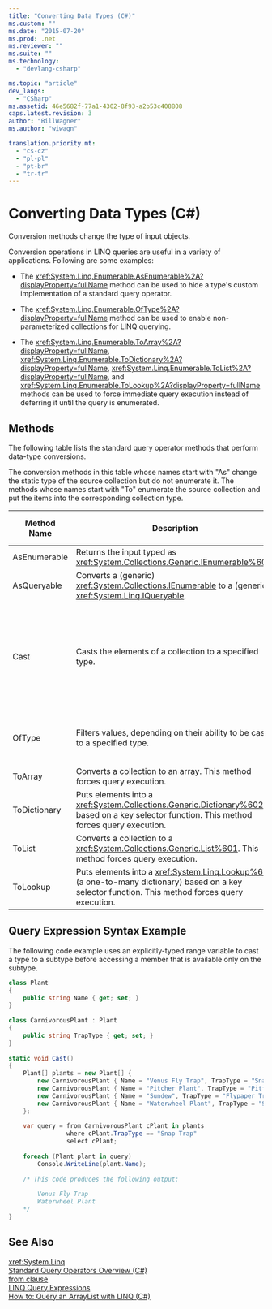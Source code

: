 ```yaml
---
title: "Converting Data Types (C#)"
ms.custom: ""
ms.date: "2015-07-20"
ms.prod: .net
ms.reviewer: ""
ms.suite: ""
ms.technology: 
  - "devlang-csharp"

ms.topic: "article"
dev_langs: 
  - "CSharp"
ms.assetid: 46e5682f-77a1-4302-8f93-a2b53c408808
caps.latest.revision: 3
author: "BillWagner"
ms.author: "wiwagn"

translation.priority.mt: 
  - "cs-cz"
  - "pl-pl"
  - "pt-br"
  - "tr-tr"
---
```

# Converting Data Types (C#)
Conversion methods change the type of input objects.  
  
 Conversion operations in LINQ queries are useful in a variety of applications. Following are some examples:  
  
-   The <xref:System.Linq.Enumerable.AsEnumerable%2A?displayProperty=fullName> method can be used to hide a type's custom implementation of a standard query operator.  
  
-   The <xref:System.Linq.Enumerable.OfType%2A?displayProperty=fullName> method can be used to enable non-parameterized collections for LINQ querying.  
  
-   The <xref:System.Linq.Enumerable.ToArray%2A?displayProperty=fullName>, <xref:System.Linq.Enumerable.ToDictionary%2A?displayProperty=fullName>, <xref:System.Linq.Enumerable.ToList%2A?displayProperty=fullName>, and <xref:System.Linq.Enumerable.ToLookup%2A?displayProperty=fullName> methods can be used to force immediate query execution instead of deferring it until the query is enumerated.  
  
## Methods  
 The following table lists the standard query operator methods that perform data-type conversions.  
  
 The conversion methods in this table whose names start with "As" change the static type of the source collection but do not enumerate it. The methods whose names start with "To" enumerate the source collection and put the items into the corresponding collection type.  
  
|Method Name|Description|C# Query Expression Syntax|More Information|  
|-----------------|-----------------|---------------------------------|----------------------|  
|AsEnumerable|Returns the input typed as <xref:System.Collections.Generic.IEnumerable%601>.|Not applicable.|<xref:System.Linq.Enumerable.AsEnumerable%2A?displayProperty=fullName>|  
|AsQueryable|Converts a (generic) <xref:System.Collections.IEnumerable> to a (generic) <xref:System.Linq.IQueryable>.|Not applicable.|<xref:System.Linq.Queryable.AsQueryable%2A?displayProperty=fullName>|  
|Cast|Casts the elements of a collection to a specified type.|Use an explicitly typed range variable. For example:<br /><br /> `from string str in words`|<xref:System.Linq.Enumerable.Cast%2A?displayProperty=fullName><br /><br /> <xref:System.Linq.Queryable.Cast%2A?displayProperty=fullName>|  
|OfType|Filters values, depending on their ability to be cast to a specified type.|Not applicable.|<xref:System.Linq.Enumerable.OfType%2A?displayProperty=fullName><br /><br /> <xref:System.Linq.Queryable.OfType%2A?displayProperty=fullName>|  
|ToArray|Converts a collection to an array. This method forces query execution.|Not applicable.|<xref:System.Linq.Enumerable.ToArray%2A?displayProperty=fullName>|  
|ToDictionary|Puts elements into a <xref:System.Collections.Generic.Dictionary%602> based on a key selector function. This method forces query execution.|Not applicable.|<xref:System.Linq.Enumerable.ToDictionary%2A?displayProperty=fullName>|  
|ToList|Converts a collection to a <xref:System.Collections.Generic.List%601>. This method forces query execution.|Not applicable.|<xref:System.Linq.Enumerable.ToList%2A?displayProperty=fullName>|  
|ToLookup|Puts elements into a <xref:System.Linq.Lookup%602> (a one-to-many dictionary) based on a key selector function. This method forces query execution.|Not applicable.|<xref:System.Linq.Enumerable.ToLookup%2A?displayProperty=fullName>|  
  
## Query Expression Syntax Example  
 The following code example uses an explicitly-typed range variable  to cast a type to a subtype before accessing a member that is available only on the subtype.  
  
```csharp  
class Plant  
{  
    public string Name { get; set; }  
}  
  
class CarnivorousPlant : Plant  
{  
    public string TrapType { get; set; }  
}  
  
static void Cast()  
{  
    Plant[] plants = new Plant[] {  
        new CarnivorousPlant { Name = "Venus Fly Trap", TrapType = "Snap Trap" },  
        new CarnivorousPlant { Name = "Pitcher Plant", TrapType = "Pitfall Trap" },  
        new CarnivorousPlant { Name = "Sundew", TrapType = "Flypaper Trap" },  
        new CarnivorousPlant { Name = "Waterwheel Plant", TrapType = "Snap Trap" }  
    };  
  
    var query = from CarnivorousPlant cPlant in plants  
                where cPlant.TrapType == "Snap Trap"  
                select cPlant;  
  
    foreach (Plant plant in query)  
        Console.WriteLine(plant.Name);  
  
    /* This code produces the following output:  
  
        Venus Fly Trap  
        Waterwheel Plant  
    */  
}  
```  
  
## See Also  
 <xref:System.Linq>   
 [Standard Query Operators Overview (C#)](../../../../csharp/programming-guide/concepts/linq/standard-query-operators-overview.md)   
 [from clause](../../../../csharp/language-reference/keywords/from-clause.md)   
 [LINQ Query Expressions](../../../../csharp/programming-guide/linq-query-expressions/index.md)   
 [How to: Query an ArrayList with LINQ (C#)](../../../../csharp/programming-guide/concepts/linq/how-to-query-an-arraylist-with-linq.md)
